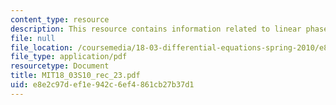 ```yaml
---
content_type: resource
description: This resource contains information related to linear phase portraits.
file: null
file_location: /coursemedia/18-03-differential-equations-spring-2010/e8e2c97def1e942c6ef4861cb27b37d1_MIT18_03S10_rec_23.pdf
file_type: application/pdf
resourcetype: Document
title: MIT18_03S10_rec_23.pdf
uid: e8e2c97d-ef1e-942c-6ef4-861cb27b37d1
---
```


